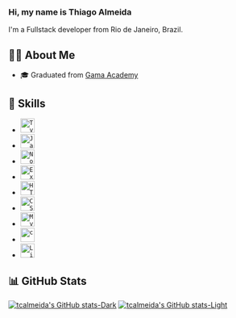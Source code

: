 ### Hi, my name is <strong>Thiago Almeida</strong>

I'm a Fullstack developer from Rio de Janeiro, Brazil.

## 👨‍💻 About Me

- 🎓 Graduated from [Gama Academy](https://www.gama.academy/gama-experience/desenvolvimento-web)

## 🚀 Skills

- <code><img height="28" src="https://img.shields.io/badge/TypeScript-007ACC?style=for-the-badge&logo=typescript&logoColor=white" alt="Typescript"/></code>
- <code><img height="28" src="https://img.shields.io/badge/JavaScript-323330?style=for-the-badge&logo=javascript&logoColor=F7DF1E" alt="Javascript"/></code>
- <code><img height="28" src="https://img.shields.io/badge/Node.js-43853D?style=for-the-badge&logo=node.js&logoColor=white" alt="Nodejs"/></code>
- <code><img height="28" src="https://img.shields.io/badge/Express.js-404D59?style=for-the-badge" alt="Express.js"/></code>
- <code><img height="28" src="https://img.shields.io/badge/HTML5-E34F26?style=for-the-badge&logo=html5&logoColor=white" alt="HTML5"/></code>
- <code><img height="28" src="https://img.shields.io/badge/CSS3-1572B6?style=for-the-badge&logo=css3&logoColor=white" alt="CSS"/></code>
- <code><img height="28" src="https://img.shields.io/badge/MySQL-00000F?style=for-the-badge&logo=mysql&logoColor=white" alt="MySQL"/></code>
- <code><img height="28" src="https://img.shields.io/badge/C-00599C?style=for-the-badge&logo=c&logoColor=white" alt="c"/></code>
- <code><img height="28" src="https://img.shields.io/badge/Linux-E34F26?style=for-the-badge&logo=linux&logoColor=black" alt="Linux"/></code>

## 📊 GitHub Stats

[![tcalmeida's GitHub stats-Dark](https://github-readme-stats.vercel.app/api?username=tcalmeida&show_icons=true&theme=dracula#gh-dark-mode-only)](https://github.com/anuraghazra/github-readme-stats#gh-dark-mode-only)
[![tcalmeida's GitHub stats-Light](https://github-readme-stats.vercel.app/api?username=tcalmeidat&show_icons=true&theme=vue#gh-light-mode-only)](https://github.com/anuraghazra/github-readme-stats#gh-light-mode-only)

<!---
tcalmeida/tcalmeida is a ✨ special ✨ repository because its `README.md` (this file) appears on your GitHub profile.
You can click the Preview link to take a look at your changes.
--->
